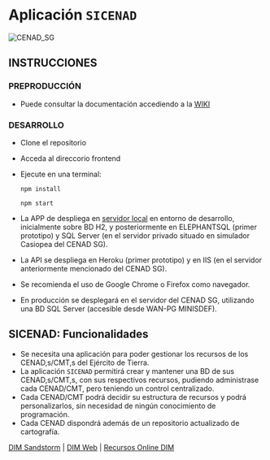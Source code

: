 # Aplicación `SICENAD` 

![CENAD_SG](./frontend/src/assets/ESCUDO_CENAD_pequeño.jpg)

## INSTRUCCIONES

### PREPRODUCCIÓN
- Puede consultar la documentación accediendo a la [WIKI](https://git.institutomilitar.com/sicenad/sicenad/wikis/home)
<!-- - Para documentacion más especifica del FRONT, se puede consultar en la siguiente [URL](https://sicenad.github.io/sicenad-documentation/).-->

### DESARROLLO
- Clone el repositorio
- Acceda al direccorio frontend
- Ejecute en una terminal: 
    
    `npm install`

    `npm start`

- La APP de despliega en [servidor local](http://localhost:4270/) en entorno de desarrollo, inicialmente sobre BD H2, y posteriormente en ELEPHANTSQL (primer prototipo) y SQL Server (en el servidor privado situado en simulador Casiopea del CENAD SG).
- La API se despliega en Heroku (primer prototipo) y en IIS (en el servidor anteriormente mencionado del CENAD SG).
- Se recomienda el uso de Google Chrome o Firefox como navegador.
- En producción se desplegará en el servidor del CENAD SG, utilizando una BD SQL Server (accesible desde WAN-PG MINISDEF).

## SICENAD: Funcionalidades

- Se necesita una aplicación para poder gestionar los recursos de los CENAD,s/CMT,s del Ejército de Tierra.  
- La aplicación `SICENAD` permitirá crear y mantener una BD de sus CENAD,s/CMT,s, con sus respectivos recursos, pudiendo administrase cada CENAD/CMT, pero teniendo un control centralizado.
- Cada CENAD/CMT podrá decidir su estructura de recursos y podrá personalizarlos, sin necesidad de ningún conocimiento de programación.
- Cada CENAD dispondrá además de un repositorio actualizado de cartografía.

[DIM Sandstorm](https://dim.institutomilitar.com/) |  [DIM Web](https://web.institutomilitar.com/) | [Recursos Online DIM](https://web.institutomilitar.com/recursos-online.html)